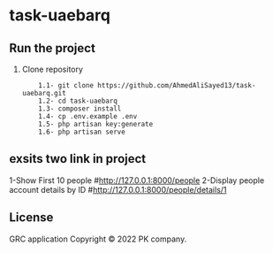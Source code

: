 # task-uaebarq
 

## Run the project
1. Clone repository

    ```
        1.1- git clone https://github.com/AhmedAliSayed13/task-uaebarq.git
        1.2- cd task-uaebarq 
        1.3- composer install
        1.4- cp .env.example .env
        1.5- php artisan key:generate
        1.6- php artisan serve
    ```

## exsits two link in project
1-Show First 10 people 
#http://127.0.0.1:8000/people
2-Display people account details by ID
#http://127.0.0.1:8000/people/details/1


## License
GRC application Copyright © 2022 PK company.